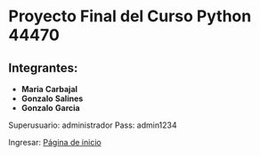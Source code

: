 # Proyecto Final del Curso Python 44470

## Integrantes: 

+ **Maria** **Carbajal** 
+ **Gonzalo** **Salines** 
+ **Gonzalo** **Garcia** 

Superusuario: administrador
Pass: admin1234

Ingresar: [Página de inicio](http://127.0.0.1:8000/productos/inicio/)
